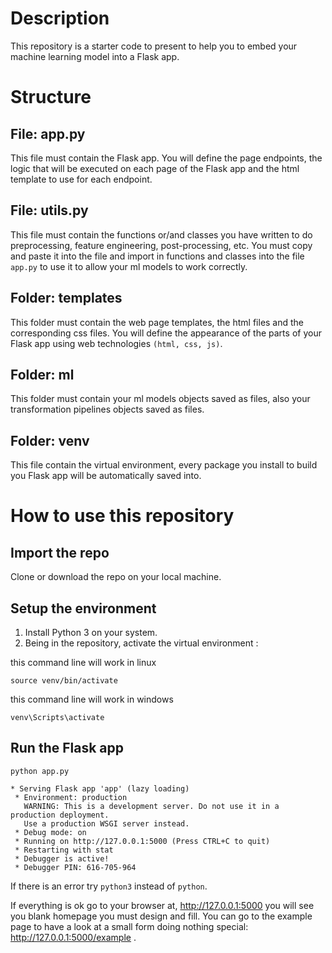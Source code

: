 # Description
This repository is a starter code to present to help you to embed your machine learning model into a Flask app.

# Structure
## File: app.py
This file must contain the Flask app. You will define the page endpoints, the logic that will be executed on each page of the Flask app and the html template to use for each endpoint.

## File: utils.py
This file must contain the functions or/and classes you have written to do preprocessing, feature engineering, post-processing, etc. You must copy and paste it into the file and import in functions and classes into the file `app.py` to use it to allow your ml models to work correctly.

## Folder: templates
This folder must contain the web page templates, the html files and the corresponding css files. You will define the appearance of the parts of your Flask app using web technologies `(html, css, js)`.

## Folder: ml
This folder must contain your ml models objects saved as files, also your transformation pipelines objects saved as files.

## Folder: venv
This file contain the virtual environment, every package you install to build you Flask app will be automatically saved into.

# How to use this repository
## Import the repo
Clone or download the repo on your local machine.
## Setup the environment
1. Install Python 3 on your system. 
2. Being in the repository, activate the virtual environment : 

this command line will work in linux
```console
source venv/bin/activate
```        

this command line will work in windows
```console
venv\Scripts\activate
```           

## Run the Flask app

```console
python app.py

* Serving Flask app 'app' (lazy loading)
 * Environment: production
   WARNING: This is a development server. Do not use it in a production deployment.
   Use a production WSGI server instead.
 * Debug mode: on
 * Running on http://127.0.0.1:5000 (Press CTRL+C to quit)
 * Restarting with stat
 * Debugger is active!
 * Debugger PIN: 616-705-964
```

If there is an error try `python3` instead of `python`.

If everything is ok go to your browser at, http://127.0.0.1:5000 you will see you blank homepage you must design and fill.
You can go to the example page to have a look at a small form doing nothing special: http://127.0.0.1:5000/example .
